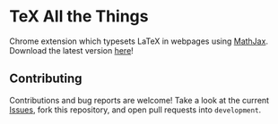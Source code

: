 TeX All the Things
==================

Chrome extension which typesets LaTeX in webpages using [MathJax](https://github.com/mathjax/MathJax).
Download the latest version [here](https://chrome.google.com/webstore/detail/tex-all-the-things/cbimabofgmfdkicghcadidpemeenbffn)!


Contributing
------------
Contributions and bug reports are welcome!
Take a look at the current [Issues](https://github.com/emichael/texthings/issues), fork this repository, and open pull requests into `development`.
